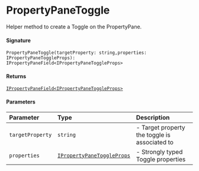 # PropertyPaneToggle

Helper method to create a Toggle on the PropertyPane.

#### Signature
`PropertyPaneToggle(targetProperty: string,properties: IPropertyPaneToggleProps): IPropertyPaneField<IPropertyPaneToggleProps>`

#### Returns
[`IPropertyPaneField<IPropertyPaneToggleProps>`](../sp-client-preview/ipropertypanefield.md)


#### Parameters


| Parameter	   | Type    | Description |
|:-------------|:---------------|:------------|
| `targetProperty`    | `string` | - Target property the toggle is associated to |
| `properties`    | [`IPropertyPaneToggleProps`](../sp-client-preview/ipropertypanetoggleprops.md) | - Strongly typed Toggle properties |

